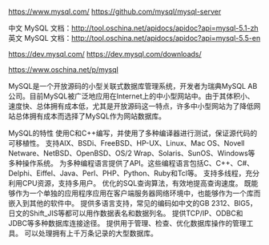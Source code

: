 https://www.mysql.com/
https://github.com/mysql/mysql-server

中文 MySQL 文档：http://tool.oschina.net/apidocs/apidoc?api=mysql-5.1-zh
英文 MySQL 文档：http://tool.oschina.net/apidocs/apidoc?api=mysql-5.5-en

https://dev.mysql.com/
https://dev.mysql.com/downloads/

https://www.oschina.net/p/mysql

MySQL是一个开放源码的小型关联式数据库管理系统，开发者为瑞典MySQL AB公司。目前MySQL被广泛地应用在Internet上的中小型网站中。由于其体积小、速度快、总体拥有成本低，尤其是开放源码这一特点，许多中小型网站为了降低网站总体拥有成本而选择了MySQL作为网站数据库。

MySQL的特性
使用C和C++编写，并使用了多种编译器进行测试，保证源代码的可移植性。
支持AIX、BSDi、FreeBSD、HP-UX、Linux、Mac OS、Novell Netware、NetBSD、OpenBSD、OS/2 Wrap、Solaris、SunOS、Windows等多种操作系统。
为多种编程语言提供了API。这些编程语言包括C、C++、C#、Delphi、Eiffel、Java、Perl、PHP、Python、Ruby和Tcl等。
支持多线程，充分利用CPU资源，支持多用户。
优化的SQL查询算法，有效地提高查询速度。
既能够作为一个单独的应用程序应用在客户端服务器网络环境中，也能够作为一个库而嵌入到其他的软件中。
提供多语言支持，常见的编码如中文的GB 2312、BIG5，日文的Shift_JIS等都可以用作数据表名和数据列名。
提供TCP/IP、ODBC和JDBC等多种数据库连接途径。
提供用于管理、检查、优化数据库操作的管理工具。
可以处理拥有上千万条记录的大型数据库。








